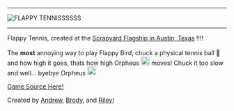 <hr>

![FLAPPY TENNISSSSSS](https://hc-cdn.hel1.your-objectstorage.com/s/v3/84de1a49e8a6f409e471d2da5b0086d65dbddc44_image.png)


<hr>

Flappy Tennis, created at the [Scrapyard Flagship in Austin, Texas](https://scrapyard.hackclub.com/) !!!! <br><br>
The <b>most</b> annoying way to play Flappy Bird, chuck a physical tennis ball 🎾 and how high it goes, thats how high Orpheus <img src="https://hackclub.com/stickers/orphmoji_yippee.png" height=20> moves! Chuck it too slow and well... byebye Orpheus <img src="https://hackclub.com/stickers/orphmoji_scared.png" height=20>

[Game Source Here!](https://github.com/AndrewCromar/Scrapyard-Project/)

Created by [Andrew](https://github.com/AndrewCromar), [Brody](https://x.com/brodylame), and [Riley!](https://github.com/RileyBautista)
